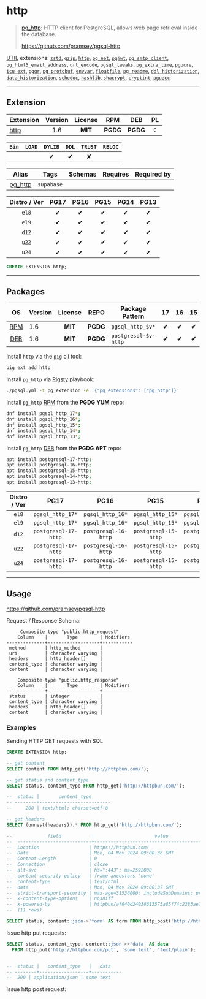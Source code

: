 # http


> [pg_http](https://github.com/pramsey/pgsql-http): HTTP client for PostgreSQL, allows web page retrieval inside the database.
>
> https://github.com/pramsey/pgsql-http





[UTIL](/util) extensions: [`zstd`](/zstd), [`gzip`](/gzip), [`http`](/http), [`pg_net`](/pg_net), [`pgjwt`](/pgjwt), [`pg_smtp_client`](/pg_smtp_client), [`pg_html5_email_address`](/pg_html5_email_address), [`url_encode`](/url_encode), [`pgsql_tweaks`](/pgsql_tweaks), [`pg_extra_time`](/pg_extra_time), [`pgpcre`](/pgpcre), [`icu_ext`](/icu_ext), [`pgqr`](/pgqr), [`pg_protobuf`](/pg_protobuf), [`envvar`](/envvar), [`floatfile`](/floatfile), [`pg_readme`](/pg_readme), [`ddl_historization`](/ddl_historization), [`data_historization`](/data_historization), [`schedoc`](/schedoc), [`hashlib`](/hashlib), [`shacrypt`](/shacrypt), [`cryptint`](/cryptint), [`pguecc`](/pguecc)


-------
## Extension


| Extension | Version | License | RPM | DEB | PL |
|-----------|:-------:|:-------:|:---:|:---:|:--:|
| [http](https://github.com/pramsey/pgsql-http) | 1.6 | **<span class="tcblue">MIT</span>** | **<span class="tccyan">PGDG</span>** | **<span class="tccyan">PGDG</span>** | `C` |



| `Bin` | `LOAD` | `DYLIB` | `DDL` | `TRUST` | `RELOC` |
|:-----:|:------:|:-------:|:-----:|:-------:|:-------:|
|  |  | <span class="tcblue">✔</span> | <span class="tcblue">✔</span> | <span class="tcwarn">✘</span> |  |



| Alias | Tags | Schemas | Requires | Required by |
|-------|------|---------|----------|-------------|
| [pg_http](/http) | `supabase` |  |  |  |



| Distro / Ver | PG17 | PG16 | PG15 | PG14 | PG13 |
|:------------:|:----:|:----:|:----:|:----:|:----:|
| `el8` | <span class="tcblue">✔</span> | <span class="tcblue">✔</span> | <span class="tcblue">✔</span> | <span class="tcblue">✔</span> | <span class="tcblue">✔</span> |
| `el9` | <span class="tcblue">✔</span> | <span class="tcblue">✔</span> | <span class="tcblue">✔</span> | <span class="tcblue">✔</span> | <span class="tcblue">✔</span> |
| `d12` | <span class="tcblue">✔</span> | <span class="tcblue">✔</span> | <span class="tcblue">✔</span> | <span class="tcblue">✔</span> | <span class="tcblue">✔</span> |
| `u22` | <span class="tcblue">✔</span> | <span class="tcblue">✔</span> | <span class="tcblue">✔</span> | <span class="tcblue">✔</span> | <span class="tcblue">✔</span> |
| `u24` | <span class="tcblue">✔</span> | <span class="tcblue">✔</span> | <span class="tcblue">✔</span> | <span class="tcblue">✔</span> | <span class="tcblue">✔</span> |





```sql
CREATE EXTENSION http;
```

-----------


## Packages


| OS | Version | License | REPO | Package Pattern | 17 | 16 | 15 | 14 | 13 | Dependency |
|:--:|---------|:-------:|:----:|-----------------|:--:|:--:|:--:|:--:|:--:|------------|
| [RPM](/rpm) | 1.6 | **<span class="tcblue">MIT</span>** | **<span class="tccyan">PGDG</span>** | `pgsql_http_$v*` | **<span class="tccyan">✔</span>** | **<span class="tccyan">✔</span>** | **<span class="tccyan">✔</span>** | **<span class="tccyan">✔</span>** | **<span class="tccyan">✔</span>** |  |
| [DEB](/deb) | 1.6 | **<span class="tcblue">MIT</span>** | **<span class="tccyan">PGDG</span>** | `postgresql-$v-http` | **<span class="tccyan">✔</span>** | **<span class="tccyan">✔</span>** | **<span class="tccyan">✔</span>** | **<span class="tccyan">✔</span>** | **<span class="tccyan">✔</span>** |  |



Install `http` via the [`pig`](https://github.com/pgsty/pig) cli tool:

```bash
pig ext add http
```


Install `pg_http` via [Pigsty](https://pigsty.io/docs/pgext/usage/install/) playbook:

```bash
./pgsql.yml -t pg_extension -e '{"pg_extensions": ["pg_http"]}'
```


Install `pg_http` [RPM](/rpm) from the **<span class="tccyan">PGDG</span>** **YUM** repo:

```bash
dnf install pgsql_http_17*;
dnf install pgsql_http_16*;
dnf install pgsql_http_15*;
dnf install pgsql_http_14*;
dnf install pgsql_http_13*;
```


Install `pg_http` [DEB](/deb) from the **<span class="tccyan">PGDG</span>** **APT** repo:

```bash
apt install postgresql-17-http;
apt install postgresql-16-http;
apt install postgresql-15-http;
apt install postgresql-14-http;
apt install postgresql-13-http;
```




| Distro / Ver | PG17 | PG16 | PG15 | PG14 | PG13 |
|:------------:|:----:|:----:|:----:|:----:|:----:|
| `el8` | `pgsql_http_17*` | `pgsql_http_16*` | `pgsql_http_15*` | `pgsql_http_14*` | `pgsql_http_13*` |
| `el9` | `pgsql_http_17*` | `pgsql_http_16*` | `pgsql_http_15*` | `pgsql_http_14*` | `pgsql_http_13*` |
| `d12` | `postgresql-17-http` | `postgresql-16-http` | `postgresql-15-http` | `postgresql-14-http` | `postgresql-13-http` |
| `u22` | `postgresql-17-http` | `postgresql-16-http` | `postgresql-15-http` | `postgresql-14-http` | `postgresql-13-http` |
| `u24` | `postgresql-17-http` | `postgresql-16-http` | `postgresql-15-http` | `postgresql-14-http` | `postgresql-13-http` |






--------

## Usage

https://github.com/pramsey/pgsql-http

Request / Response Schema:

```
     Composite type "public.http_request"
    Column    |       Type        | Modifiers
--------------+-------------------+-----------
 method       | http_method       |
 uri          | character varying |
 headers      | http_header[]     |
 content_type | character varying |
 content      | character varying |

    Composite type "public.http_response"
    Column    |       Type        | Modifiers
--------------+-------------------+-----------
 status       | integer           |
 content_type | character varying |
 headers      | http_header[]     |
 content      | character varying |
```


### Examples

Sending HTTP GET requests with SQL

```sql
CREATE EXTENSION http;

-- get content
SELECT content FROM http_get('http://httpbun.com/');

-- get status and content_type
SELECT status, content_type FROM http_get('http://httpbun.com/');

--  status |       content_type
-- --------+--------------------------
--     200 | text/html; charset=utf-8

-- get headers
SELECT (unnest(headers)).* FROM http_get('http://httpbun.com/');

--             field           |                      value
--  ---------------------------+--------------------------------------------------
--  Location                  | https://httpbun.com/
--  Date                      | Mon, 04 Nov 2024 09:00:36 GMT
--  Content-Length            | 0
--  Connection                | close
--  alt-svc                   | h3=":443"; ma=2592000
--  content-security-policy   | frame-ancestors 'none'
--  content-type              | text/html
--  date                      | Mon, 04 Nov 2024 09:00:37 GMT
--  strict-transport-security | max-age=31536000; includeSubDomains; preload
--  x-content-type-options    | nosniff
--  x-powered-by              | httpbun/af040d24038613575a85f74c2283ae79f8169927
--  (11 rows)
```


```sql
SELECT status, content::json->'form' AS form FROM http_post('http://httpbun.com/post', jsonb_build_object('myvar','myval','foo','bar'));
```

Issue http put requests:

```sql
SELECT status, content_type, content::json->>'data' AS data
  FROM http_put('http://httpbun.com/put', 'some text', 'text/plain');


--  status |   content_type   |   data
-- --------+------------------+-----------
--  200 | application/json | some text
```

Issue http post request:


